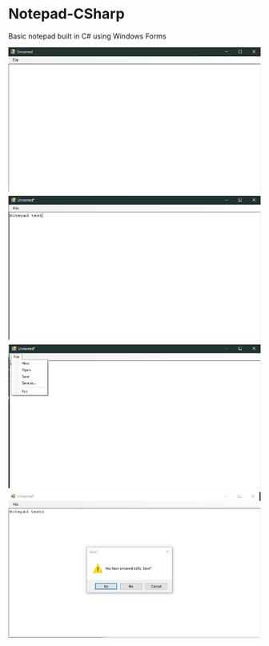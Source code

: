 # Notepad-CSharp
Basic notepad built in C# using Windows Forms

![Image1](/images/1.png)
![Image2](/images/2.png)
![Image3](/images/3.png)
![Image4](/images/4.png)
